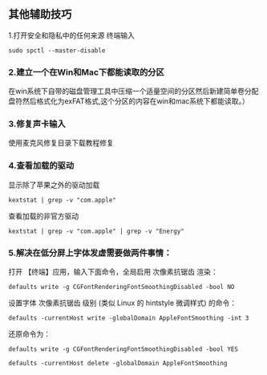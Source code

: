 ## 其他辅助技巧
1.打开安全和隐私中的任何来源 
终端输入 
```
sudo spctl --master-disable
```
### 2.建立一个在Win和Mac下都能读取的分区

在win系统下自带的磁盘管理工具中压缩一个适量空间的分区然后新建简单卷分配盘符然后格式化为exFAT格式,这个分区的内容在win和mac系统下都能读取。）


### 3.修复声卡输入 

使用麦克风修复目录下载教程修复


### 4.查看加载的驱动
显示除了苹果之外的驱动加载
```
kextstat | grep -v "com.apple"      
```
查看加载的非官方驱动
```
kextstat | grep -v "com.apple" | grep -v "Energy"   
```
### 5.解决在低分屏上字体发虚需要做两件事情：

打开 【终端】应用，输入下面命令，全局启用 次像素抗锯齿 渲染：
```
defaults write -g CGFontRenderingFontSmoothingDisabled -bool NO
```
设置字体 次像素抗锯齿 级别 (类似 Linux 的 hintstyle 微调样式) 的命令：
```
defaults -currentHost write -globalDomain AppleFontSmoothing -int 3
```
还原命令为：
```
defaults write -g CGFontRenderingFontSmoothingDisabled -bool YES
```
```
defaults -currentHost delete -globalDomain AppleFontSmoothing
```